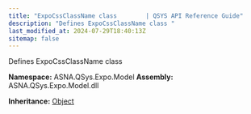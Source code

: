 ```yaml
---
title: "ExpoCssClassName class        | QSYS API Reference Guide"
description: "Defines ExpoCssClassName class "
last_modified_at: 2024-07-29T18:40:13Z
sitemap: false
---
```


Defines ExpoCssClassName class

**Namespace:** ASNA.QSys.Expo.Model
**Assembly:** ASNA.QSys.Expo.Model.dll

**Inheritance:** [Object](https://docs.microsoft.com/en-us/dotnet/api/system.object)
<br>
<br>

